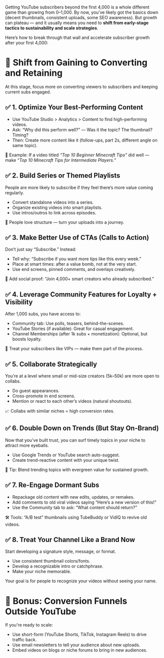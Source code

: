 <!--~~~~~~~~~~~~~~~~~~~~~~~~~~~~~~~~~~~~~~~~~~~~~~~~~~~~~~~~~~~~~~~~~~~~~~~~~~~~~~~~~~~~~~~~~~~~-->
<!--~~~~~~~~~~~~~ next-4000.md of bbauska/youtube-subs ~~~~~~~~~~~~-->
<!--~~~~~~~~~~~~~~~~~~~~~~~~~~~~~~~~~~~~~~~~~~~~~~~~~~~~~~~~~~~~~~~~~~~~~~~~~~~~~~~~~~~~~~~~~~~~-->
<p>Getting YouTube subscribers beyond the first 4,000 is a whole different game than growing from 0–1,000. By now, you've likely got the basics down (decent thumbnails, consistent uploads, some SEO awareness). But growth can plateau — and it usually means you need to <b>shift from early-stage tactics to sustainability and scale strategies</b>.</p>

<p>Here’s how to break through that wall and accelerate subscriber growth after your first 4,000:</p>

<h1>🔄 Shift from Gaining to Converting and Retaining</h1>
<p>At this stage, focus more on converting viewers to subscribers and keeping current subs engaged.</p>

<h2>✅ 1. Optimize Your Best-Performing Content</h2>

  - Use YouTube Studio > Analytics > Content to find high-performing videos.
  - Ask: “Why did this perform well?” — Was it the topic? The thumbnail? Timing?
  - Then: Create more content like it (follow-ups, part 2s, different angle on same topic).

<p>🧠 Example: If a video titled <i>“Top 10 Beginner Minecraft Tips”</i> 
did well — make <i>“Top 10 Minecraft Tips for Intermediate Players.”</i></p>

<h2>✅ 2. Build Series or Themed Playlists</h2>
<p>People are more likely to subscribe if they feel there’s more value coming regularly.</p>

  - Convert standalone videos into a series.
  - Organize existing videos into smart playlists.
  - Use intros/outros to link across episodes.

<p>🧩 People love structure — turn your uploads into a journey.</p>

<h2>✅ 3. Make Better Use of CTAs (Calls to Action)</h2>
<p>Don’t just say “Subscribe.” Instead:</p>

  - Tell why: “Subscribe if you want more tips like this every week.”
  - Place at smart times: after a value bomb, not at the very start.
  - Use end screens, pinned comments, and overlays creatively.

<p>🙌 Add social proof: “Join 4,000+ smart creators who already subscribed.”</p>

<h2>✅ 4. Leverage Community Features for Loyalty + Visibility</h2>
<p>After 1,000 subs, you have access to:</p>

  - Community tab: Use polls, teasers, behind-the-scenes.
  - YouTube Stories (if available): Great for casual engagement.
  - Channel Memberships (after 1k subs + monetization): Optional, but boosts loyalty.

<p>💬 Treat your subscribers like VIPs — make them part of the process.</p>

<h2>✅ 5. Collaborate Strategically</h2>
<p>You’re at a level where small or mid-size creators (5k–50k) are more open to collabs.</p>

  - Do guest appearances.
  - Cross-promote in end screens.
  - Mention or react to each other’s videos (natural shoutouts).

<p>📈 Collabs with similar niches = high conversion rates.</p>

<h2>✅ 6. Double Down on Trends (But Stay On-Brand)</h2>
<p>Now that you’ve built trust, you can surf timely topics in your niche to attract more eyeballs.</p>

  - Use Google Trends or YouTube search auto-suggest.
  - Create trend-reactive content with your unique twist.

<p>🎯 Tip: Blend trending topics with evergreen value for sustained growth.</p>

<h2>✅ 7. Re-Engage Dormant Subs</h2>

  - Repackage old content with new edits, updates, or remakes.
  - Add comments to old viral videos saying “Here’s a new version of this!”
  - Use the Community tab to ask: “What content should return?”

<p>🛠 Tools: “A/B test” thumbnails using TubeBuddy or VidIQ to revive old videos.</p>

<h2>✅ 8. Treat Your Channel Like a Brand Now</h2>
<p>Start developing a signature style, message, or format.</p>

  - Use consistent thumbnail colors/fonts.
  - Develop a recognizable intro or catchphrase.
  - Make your niche memorable.

<p>Your goal is for people to recognize your videos without seeing your name.</p>

<h1>🚀 Bonus: Conversion Funnels Outside YouTube</h1>
<p>If you're ready to scale:</p>

  - Use short-form (YouTube Shorts, TikTok, Instagram Reels) to drive traffic back.
  - Use email newsletters to tell your audience about new uploads.
  - Embed videos on blogs or niche forums to bring in new audiences.


